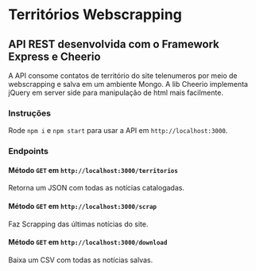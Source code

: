 # Territórios Webscrapping

## API REST desenvolvida com o Framework Express e Cheerio

A API consome contatos de território do site telenumeros por meio de webscrapping e salva em um ambiente Mongo.
A lib Cheerio implementa jQuery em server side para manipulação de html mais facilmente.

### Instruções

Rode `npm i` e `npm start` para usar a API em `http://localhost:3000`.

### Endpoints

#### Método `GET` em `http://localhost:3000/territorios`

Retorna um JSON com todas as notícias catalogadas.

#### Método `GET` em `http://localhost:3000/scrap`

Faz Scrapping das últimas notícias do site.

#### Método `GET` em `http://localhost:3000/download`

Baixa um CSV com todas as notícias salvas.
